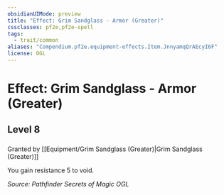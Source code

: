 ```yaml
---
obsidianUIMode: preview
title: "Effect: Grim Sandglass - Armor (Greater)"
cssclasses: pf2e,pf2e-spell
tags:
  - trait/common
aliases: "Compendium.pf2e.equipment-effects.Item.JnnyamqQrAEcyI6F"
license: OGL
---
```

# Effect: Grim Sandglass - Armor (Greater)
## Level 8
### 






Granted by [[Equipment/Grim Sandglass (Greater)|Grim Sandglass (Greater)]]

You gain resistance 5 to void.

*Source: Pathfinder Secrets of Magic*
*OGL*
